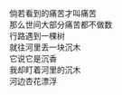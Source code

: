 <p class="has-line-data" data-line-start="2" data-line-end="9">倘若看到的痛苦才叫痛苦<br>
那么世间大部分痛苦都不做数<br>
行路遇到一棵树<br>
就往河里丢一块沉木<br>
它说它是沉香<br>
我却盯着河里的沉木<br>
河边杏花漂浮</p>
